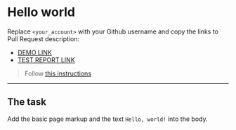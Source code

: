 # Hello world
Replace `<your_account>` with your Github username and copy the links to Pull Request description:
- [DEMO LINK](https://danylo-onishchuk.github.io/layout_hello-world/)
- [TEST REPORT LINK](https://danylo-onishchuk.github.io/layout_hello-world/report/html_report/)

> Follow [this instructions](https://mate-academy.github.io/layout_task-guideline/#how-to-solve-the-layout-tasks-on-github)
___

## The task
Add the basic page markup and the text `Hello, world!` into the body.

